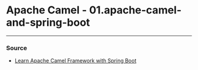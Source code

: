 # Apache Camel - 01.apache-camel-and-spring-boot




<hr/>

### Source

<ul>
  <li>
     <a href="https://www.udemy.com/course/apache-camel-framework-with-spring-boot/">Learn Apache Camel Framework with Spring Boot</a>
  </li>
</ul>
